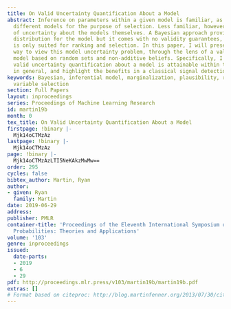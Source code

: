 ```yaml
---
title: On Valid Uncertainty Quantification About a Model
abstract: Inference on parameters within a given model is familiar, as is ranking
  different models for the purpose of selection. Less familiar, however, is the quantification
  of uncertainty about the models themselves. A Bayesian approach provides a posterior
  distribution for the model but it comes with no validity guarantees, and, therefore,
  is only suited for ranking and selection. In this paper, I will present an alternative
  way to view this model uncertainty problem, through the lens of a valid inferential
  model based on random sets and non-additive beliefs. Specifically, I will show that
  valid uncertainty quantification about a model is attainable within this framework
  in general, and highlight the benefits in a classical signal detection problem.
keywords: Bayesian, inferential model, marginalization, plausibility, random set,
  variable selection
section: Full Papers
layout: inproceedings
series: Proceedings of Machine Learning Research
id: martin19b
month: 0
tex_title: On Valid Uncertainty Quantification About a Model
firstpage: !binary |-
  Mjk14oCTMzAz
lastpage: !binary |-
  Mjk14oCTMzAz
page: !binary |-
  Mjk14oCTMzAzLTI5NeKAkzMwMw==
order: 295
cycles: false
bibtex_author: Martin, Ryan
author:
- given: Ryan
  family: Martin
date: 2019-06-29
address: 
publisher: PMLR
container-title: 'Proceedings of the Eleventh International Symposium on Imprecise
  Probabilities: Theories and Applications'
volume: '103'
genre: inproceedings
issued:
  date-parts:
  - 2019
  - 6
  - 29
pdf: http://proceedings.mlr.press/v103/martin19b/martin19b.pdf
extras: []
# Format based on citeproc: http://blog.martinfenner.org/2013/07/30/citeproc-yaml-for-bibliographies/
---
```


